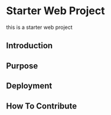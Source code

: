 # Starter Web Project

this is a starter web project

## Introduction

## Purpose

## Deployment

## How To Contribute
